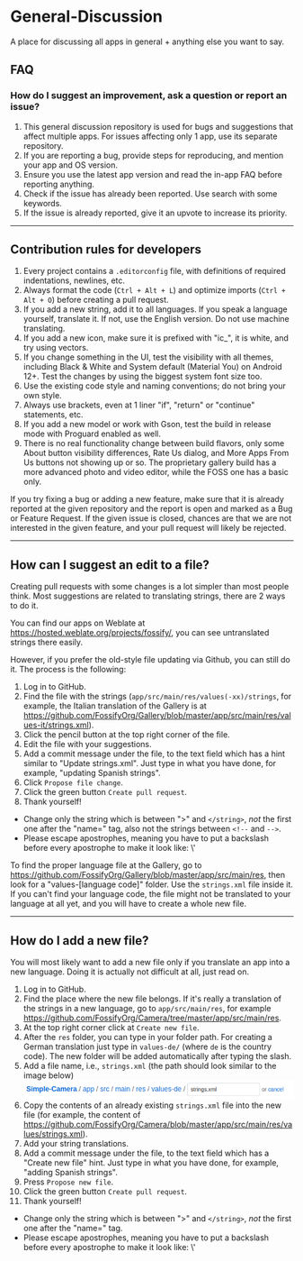 # General-Discussion

A place for discussing all apps in general + anything else you want to say.

## FAQ

### How do I suggest an improvement, ask a question or report an issue?

1. This general discussion repository is used for bugs and suggestions that affect multiple apps. For issues affecting only 1 app, use its separate repository.
2. If you are reporting a bug, provide steps for reproducing, and mention your app and OS version.
3. Ensure you use the latest app version and read the in-app FAQ before reporting anything.
4. Check if the issue has already been reported. Use search with some keywords.
5. If the issue is already reported, give it an upvote to increase its priority.

---

## Contribution rules for developers

1. Every project contains a `.editorconfig` file, with definitions of required indentations, newlines, etc.
2. Always format the code (`Ctrl + Alt + L`) and optimize imports (`Ctrl + Alt + O`) before creating a pull request.
3. If you add a new string, add it to all languages. If you speak a language yourself, translate it. If not, use the English version. Do not use machine translating.
4. If you add a new icon, make sure it is prefixed with "ic_", it is white, and try using vectors.
5. If you change something in the UI, test the visibility with all themes, including Black & White and System default (Material You) on Android 12+. Test the changes by using the biggest system font size too.
6. Use the existing code style and naming conventions; do not bring your own style.
7. Always use brackets, even at 1 liner "if", "return" or "continue" statements, etc.
8. If you add a new model or work with Gson, test the build in release mode with Proguard enabled as well.
9. There is no real functionality change between build flavors, only some About button visibility differences, Rate Us dialog, and More Apps From Us buttons not showing up or so. The proprietary gallery build has a more advanced photo and video editor, while the FOSS one has a basic only.

If you try fixing a bug or adding a new feature, make sure that it is already reported at the given repository and the report is open and marked as a Bug or Feature Request. If the given issue is closed, chances are that we are not interested in the given feature, and your pull request will likely be rejected.

---

## How can I suggest an edit to a file?

Creating pull requests with some changes is a lot simpler than most people think. Most suggestions are related to translating strings, there are 2 ways to do it.

You can find our apps on Weblate at https://hosted.weblate.org/projects/fossify/, you can see untranslated strings there easily.

However, if you prefer the old-style file updating via Github, you can still do it. The process is the following:

1. Log in to GitHub.
2. Find the file with the strings (`app/src/main/res/values(-xx)/strings`, for example, the Italian translation of the Gallery is at https://github.com/FossifyOrg/Gallery/blob/master/app/src/main/res/values-it/strings.xml).
3. Click the pencil button at the top right corner of the file.
4. Edit the file with your suggestions.
5. Add a commit message under the file, to the text field which has a hint similar to "Update strings.xml". Just type in what you have done, for example, "updating Spanish strings".
6. Click `Propose file change`.
7. Click the green button `Create pull request`.
8. Thank yourself!

* Change only the string which is between ">" and `</string>`, _not_ the first one after the "name=" tag, also not the strings between `<!--` and `-->`.
* Please escape apostrophes, meaning you have to put a backslash before every apostrophe to make it look like: \\'

To find the proper language file at the Gallery, go to https://github.com/FossifyOrg/Gallery/blob/master/app/src/main/res, then look for a "values-[language code]" folder. Use the `strings.xml` file inside it. If you can't find your language code, the file might not be translated to your language at all yet, and you will have to create a whole new file.

---

## How do I add a new file?

You will most likely want to add a new file only if you translate an app into a new language. Doing it is actually not difficult at all, just read on.

1. Log in to GitHub.
2. Find the place where the new file belongs. If it's really a translation of the strings in a new language, go to `app/src/main/res`, for example https://github.com/FossifyOrg/Camera/tree/master/app/src/main/res.
3. At the top right corner click at `Create new file`.
4. After the `res` folder, you can type in your folder path. For creating a German translation just type in `values-de/` (where `de` is the country code). The new folder will be added automatically after typing the slash.
5. Add a file name, i.e., `strings.xml` (the path should look similar to the image below)
   ![Github new file path](Media/Screenshots/Readme/github_new_file.png)
6. Copy the contents of an already existing `strings.xml` file into the new file (for example, the content of https://github.com/FossifyOrg/Camera/blob/master/app/src/main/res/values/strings.xml).
7. Add your string translations.
8. Add a commit message under the file, to the text field which has a "Create new file" hint. Just type in what you have done, for example, "adding Spanish strings".
9. Press `Propose new file`.
10. Click the green button `Create pull request`.
11. Thank yourself!

* Change only the string which is between ">" and `</string>`, _not_ the first one after the "name=" tag.
* Please escape apostrophes, meaning you have to put a backslash before every apostrophe to make it look like: \\'

